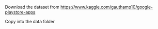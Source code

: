 Download the dataset from https://www.kaggle.com/gauthamp10/google-playstore-apps

Copy into the data folder
